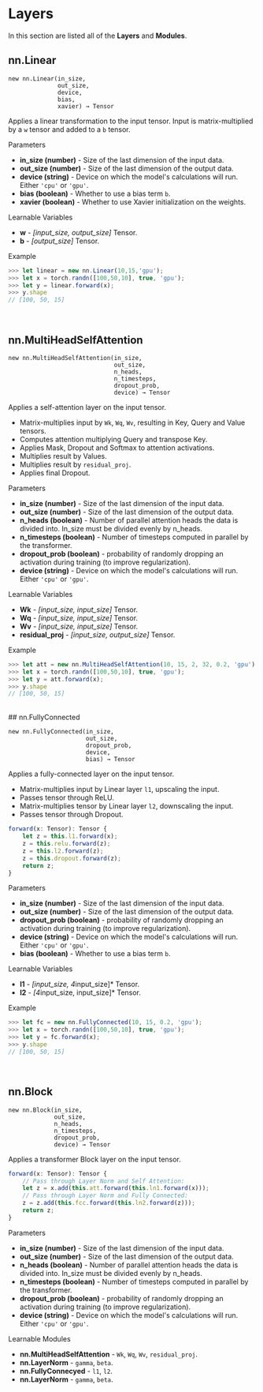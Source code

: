 ﻿# Layers

In this section are listed all of the **Layers** and **Modules**.

## nn.Linear

```
new nn.Linear(in_size,
              out_size,
              device, 
              bias, 
              xavier) → Tensor
```

Applies a linear transformation to the input tensor.
Input is matrix-multiplied by a `w` tensor and added to a `b` tensor.

Parameters

   * **in_size (number)** - Size of the last dimension of the input data.
   * **out_size (number)** - Size of the last dimension of the output data.
   * **device (string)** - Device on which the model's calculations will run. Either `'cpu'` or `'gpu'`.
   * **bias (boolean)** - Whether to use a bias term `b`.
   * **xavier (boolean)** - Whether to use Xavier initialization on the weights.

Learnable Variables

   * **w** - *[input_size, output_size]* Tensor.
   * **b** - *[output_size]* Tensor.

Example

```javascript
>>> let linear = new nn.Linear(10,15,'gpu');
>>> let x = torch.randn([100,50,10], true, 'gpu');
>>> let y = linear.forward(x);
>>> y.shape
// [100, 50, 15]
```
</br>

## nn.MultiHeadSelfAttention

```
new nn.MultiHeadSelfAttention(in_size,
                              out_size,
                              n_heads,
                              n_timesteps,
                              dropout_prob,
                              device) → Tensor
```

Applies a self-attention layer on the input tensor.

* Matrix-multiplies input by `Wk`, `Wq`, `Wv`, resulting in Key, Query and Value tensors.
* Computes attention multiplying Query and transpose Key.
* Applies Mask, Dropout and Softmax to attention activations.
* Multiplies result by Values.
* Multiplies result by `residual_proj`.
* Applies final Dropout.

Parameters

   * **in_size (number)** - Size of the last dimension of the input data.
   * **out_size (number)** - Size of the last dimension of the output data.
   * **n_heads (boolean)** - Number of parallel attention heads the data is divided into. In_size must be divided evenly by n_heads.
   * **n_timesteps (boolean)** - Number of timesteps computed in parallel by the transformer.
   * **dropout_prob (boolean)** - probability of randomly dropping an activation during training (to improve regularization).
   * **device (string)** - Device on which the model's calculations will run. Either `'cpu'` or `'gpu'`.

Learnable Variables

   * **Wk** - *[input_size, input_size]* Tensor.
   * **Wq** - *[input_size, input_size]* Tensor.
   * **Wv** - *[input_size, input_size]* Tensor.
   * **residual_proj** - *[input_size, output_size]* Tensor.

Example

```javascript
>>> let att = new nn.MultiHeadSelfAttention(10, 15, 2, 32, 0.2, 'gpu');
>>> let x = torch.randn([100,50,10], true, 'gpu');
>>> let y = att.forward(x);
>>> y.shape
// [100, 50, 15]
```
</br>
## nn.FullyConnected

```
new nn.FullyConnected(in_size,
                      out_size,
                      dropout_prob,
                      device,
                      bias) → Tensor
```

Applies a fully-connected layer on the input tensor.

* Matrix-multiplies input by Linear layer `l1`, upscaling the input.
* Passes tensor through ReLU.
* Matrix-multiplies tensor by Linear layer `l2`, downscaling the input.
* Passes tensor through Dropout.

```javascript
forward(x: Tensor): Tensor {
    let z = this.l1.forward(x);
    z = this.relu.forward(z);
    z = this.l2.forward(z);
    z = this.dropout.forward(z);
    return z;
}
```

Parameters

   * **in_size (number)** - Size of the last dimension of the input data.
   * **out_size (number)** - Size of the last dimension of the output data.
   * **dropout_prob (boolean)** - probability of randomly dropping an activation during training (to improve regularization).
   * **device (string)** - Device on which the model's calculations will run. Either `'cpu'` or `'gpu'`.
   * **bias (boolean)** - Whether to use a bias term `b`.

Learnable Variables

   * **l1** - *[input_size, 4*input_size]* Tensor.
   * **l2** - *[4*input_size, input_size]* Tensor.

Example

```javascript
>>> let fc = new nn.FullyConnected(10, 15, 0.2, 'gpu');
>>> let x = torch.randn([100,50,10], true, 'gpu');
>>> let y = fc.forward(x);
>>> y.shape
// [100, 50, 15]
```
</br>

## nn.Block

```
new nn.Block(in_size,
             out_size,
             n_heads,
             n_timesteps,
             dropout_prob,
             device) → Tensor
```

Applies a transformer Block layer on the input tensor.

```javascript
forward(x: Tensor): Tensor {
    // Pass through Layer Norm and Self Attention:
    let z = x.add(this.att.forward(this.ln1.forward(x)));
    // Pass through Layer Norm and Fully Connected:
    z = z.add(this.fcc.forward(this.ln2.forward(z)));
    return z;
}
```

Parameters

   * **in_size (number)** - Size of the last dimension of the input data.
   * **out_size (number)** - Size of the last dimension of the output data.
   * **n_heads (boolean)** - Number of parallel attention heads the data is divided into. In_size must be divided evenly by n_heads.
   * **n_timesteps (boolean)** - Number of timesteps computed in parallel by the transformer.
   * **dropout_prob (boolean)** - probability of randomly dropping an activation during training (to improve regularization).
   * **device (string)** - Device on which the model's calculations will run. Either `'cpu'` or `'gpu'`.

Learnable Modules

   * **nn.MultiHeadSelfAttention** - `Wk`, `Wq`, `Wv`, `residual_proj`.
   * **nn.LayerNorm** - `gamma`, `beta`.
   * **nn.FullyConnecyed** - `l1`, `l2`.
   * **nn.LayerNorm** - `gamma`, `beta`.